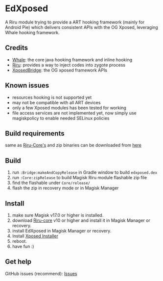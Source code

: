 # EdXposed

A Riru module trying to provide a ART hooking framework (mainly for Android Pie) which delivers consistent APIs with the OG Xposed, leveraging Whale hooking framework.

## Credits 

- [Whale](https://github.com/asLody/whale): the core java hooking framework and inline hooking
- [Riru](https://github.com/RikkaApps/Riru): provides a way to inject codes into zygote process
- [XposedBridge](https://github.com/rovo89/XposedBridge): the OG xposed framework APIs

## Known issues

- resources hooking is not supported yet
- may not be compatible with all ART devices
- only a few Xposed modules has been tested for working
- file access services are not implemented yet, now simply use magiskpolicy to enable needed SELinux policies

## Build requirements

same as [Riru-Core's](https://github.com/RikkaApps/Riru/blob/master/README.md#build-requirements)
and zip binaries can be downloaded from [here](http://gnuwin32.sourceforge.net/packages/zip.htm)

## Build

1. run `:Bridge:makeAndCopyRelease` in Gradle window to build `edxposed.dex`
2. run `:Core:zipRelease` to build Magisk Riru module flashable zip file
3. find the flashable under `Core/release/`
4. flash the zip in recovery mode or in Magisk Manager

## Install

1. make sure Magisk v17.0 or higher is installed.
2. download [Riru-core](https://github.com/RikkaApps/Riru/releases) v10 or higher and install it in Magisk Manager or recovery.
3. install EdXposed in Magisk Manager or recovery.
4. Install [Xposed Installer](https://github.com/DVDAndroid/XposedInstaller)
4. reboot.
5. have fun :)

## Get help

GitHub issues (recommend): [Issues](https://github.com/WaterlooBridge/EdXposed/issues/)
